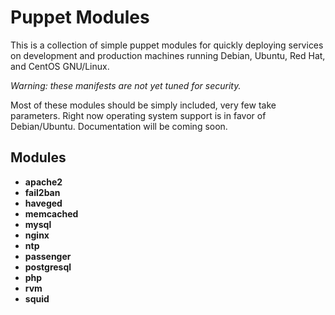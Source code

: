 # Puppet Modules
This is a collection of simple puppet modules for quickly deploying
services on development and production machines running Debian,
Ubuntu, Red Hat, and CentOS GNU/Linux.

*Warning: these manifests are not yet tuned for security.*

Most of these modules should be simply included, very few take
parameters. Right now operating system support is in favor of
Debian/Ubuntu. Documentation will be coming soon.

## Modules ##
* __apache2__
* __fail2ban__
* __haveged__
* __memcached__
* __mysql__
* __nginx__
* __ntp__
* __passenger__
* __postgresql__
* __php__
* __rvm__
* __squid__
